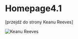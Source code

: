 # Homepage4.1
[przejdź do strony Keanu Reeves]

![Keanu Reeves](https://github.com/1288812/Homepage4.1/blob/main/image/Reuni%C3%A3o_com_o_ator_norte-americano_Keanu_Reeves_(46806576944)_(cropped).jpg?raw=true)













[przejdź do strony]: <https://1288812.github.io/Homepage4.1/>

